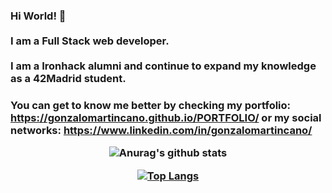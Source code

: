 <h3> Hi World! 👋 <br/> <br/> 
  I am a Full Stack web developer. <br/>  <br/> 
  I am a Ironhack alumni and continue to expand my knowledge as a 42Madrid student.
<h3/>
  

You can get to know me better by checking my portfolio:  https://gonzalomartincano.github.io/PORTFOLIO/ or my social networks: https://www.linkedin.com/in/gonzalomartincano/


<div align="center"/>

![Anurag's github stats](https://github-readme-stats.vercel.app/api?username=gonzalomartincano&count_private=true&show_icons=true&hide_border=black)


[![Top Langs](https://github-readme-stats.vercel.app/api/top-langs/?username=gonzalomartincano&layout=compact&hide_border=black)](https://github.com/gonzalomartincano/github-readme-stats)
